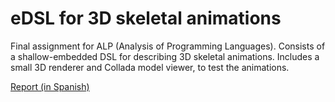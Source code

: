 # eDSL for 3D skeletal animations

Final assignment for ALP (Analysis of Programming Languages). Consists of a shallow-embedded DSL for describing 3D skeletal animations. Includes a small 3D renderer and Collada model viewer, to test the animations.

[Report (in Spanish)](https://github.com/Rattlehead15/alpFinal/blob/master/ALP_FINAL.pdf)
